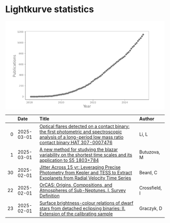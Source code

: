 
<h1>Lightkurve statistics</h1>

![publications](out/lightkurve-publications.png)  

|    | Date       | Title                                                                                                                                                                                                                          | Author        |
|---:|:-----------|:-------------------------------------------------------------------------------------------------------------------------------------------------------------------------------------------------------------------------------|:--------------|
|  0 | 2025-03-01 | [Optical flares detected on a contact binary: the first photometric and spectroscopic analysis of a long-period low mass ratio contact binary HAT 307-0007476](https://ui.adsabs.harvard.edu/abs/2025MNRAS.537.2258L/abstract) | Li, L         |
|  1 | 2025-03-01 | [A new method for studying the blazar variability on the shortest time scales and its application to S5 1803+784](https://ui.adsabs.harvard.edu/abs/2025JHEAp..45...19B/abstract)                                              | Butuzova, M   |
| 30 | 2025-02-01 | [Jitter Across 15 yr: Leveraging Precise Photometry from Kepler and TESS to Extract Exoplanets from Radial Velocity Time Series](https://ui.adsabs.harvard.edu/abs/2025AJ....169...92B/abstract)                               | Beard, C      |
| 22 | 2025-02-01 | [OrCAS: Origins, Compositions, and Atmospheres of Sub-Neptunes. I. Survey Definition](https://ui.adsabs.harvard.edu/abs/2025AJ....169...89C/abstract)                                                                          | Crossfield, I |
| 23 | 2025-02-01 | [Surface brightness-colour relations of dwarf stars from detached eclipsing binaries: II. Extension of the calibrating sample](https://ui.adsabs.harvard.edu/abs/2025A&A...694A..65G/abstract)                                 | Graczyk, D    |
    
